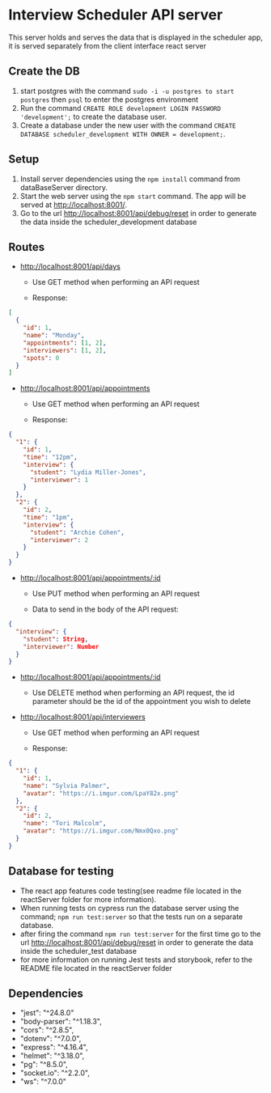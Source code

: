 # Interview Scheduler API server
 This server holds and serves the data that is displayed in the scheduler app, it is served separately from the client interface react server

## Create the DB
1. start postgres with the command `sudo -i -u postgres to start postgres` then `psql` to enter the postgres environment
2. Run the command `CREATE ROLE development LOGIN PASSWORD 'development';` to create the database user.
3. Create a database under the new user with the command `CREATE DATABASE scheduler_development WITH OWNER = development;`.

## Setup
1. Install server dependencies using the `npm install` command from dataBaseServer directory. 
2. Start the web server using the `npm start` command. The app will be served at <http://localhost:8001/>.
3. Go to the url <http://localhost:8001/api/debug/reset> in order to generate the data inside the scheduler_development database

## Routes

- <http://localhost:8001/api/days>

  - Use GET method when performing an API request

  - Response:

```json
[
  {
    "id": 1,
    "name": "Monday",
    "appointments": [1, 2],
    "interviewers": [1, 2],
    "spots": 0
  }
]
```

- <http://localhost:8001/api/appointments>

  - Use GET method when performing an API request

  - Response:

```json
{
  "1": {
    "id": 1,
    "time": "12pm",
    "interview": {
      "student": "Lydia Miller-Jones",
      "interviewer": 1
    }
  },
  "2": {
    "id": 2,
    "time": "1pm",
    "interview": {
      "student": "Archie Cohen",
      "interviewer": 2
    }
  }
}
```

- <http://localhost:8001/api/appointments/:id>

  - Use PUT method when performing an API request

  - Data to send in the body of the API request:

```json
{
  "interview": {
    "student": String,
    "interviewer": Number
  }
}
```

- <http://localhost:8001/api/appointments/:id>

  - Use DELETE method when performing an API request, the id parameter should be the id of the appointment you wish to delete

- <http://localhost:8001/api/interviewers>
  - Use GET method when performing an API request

  - Response:

```json
{
  "1": {
    "id": 1,
    "name": "Sylvia Palmer",
    "avatar": "https://i.imgur.com/LpaY82x.png"
  },
  "2": {
    "id": 2,
    "name": "Tori Malcolm",
    "avatar": "https://i.imgur.com/Nmx0Qxo.png"
  }
}
```

## Database for testing
- The react app features code testing(see readme file located in the reactServer folder for more information). 
- When running tests on cypress run the database server using the command; `npm run test:server` so that the tests run on a separate database.
- after firing the command `npm run test:server` for the first time go to the url <http://localhost:8001/api/debug/reset> in order to generate the data inside the scheduler_test database
- for more information on running Jest tests and storybook, refer to the README file located in the reactServer folder

## Dependencies
- "jest": "^24.8.0"
- "body-parser": "^1.18.3",
- "cors": "^2.8.5",
- "dotenv": "^7.0.0",
- "express": "^4.16.4",
- "helmet": "^3.18.0",
- "pg": "^8.5.0",
- "socket.io": "^2.2.0",
- "ws": "^7.0.0"